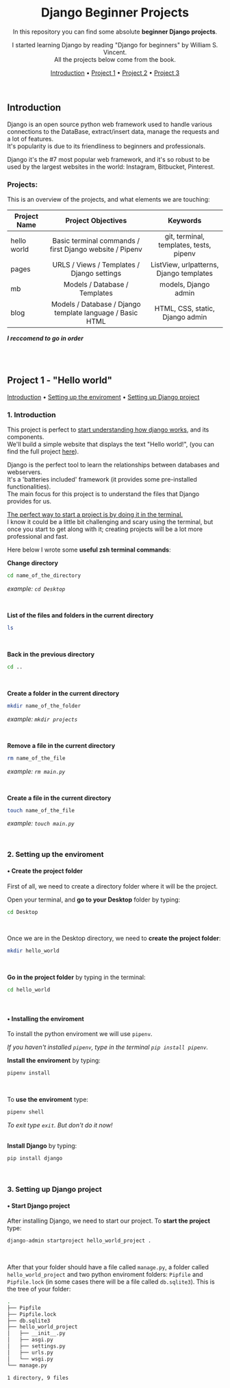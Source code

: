 <div align="center">

# Django Beginner Projects

In this repository you can find some absolute **beginner Django projects**.

I started learning Django by reading "Django for beginners" by William S. Vincent.<br />
All the projects below come from the book.

[Introduction](#introduction) •
[Project 1](#project-1---hello-world) •
[Project 2](#project-2) •
[Project 3](#project-3)

</div>

<br />

## Introduction
Django is an open source python web framework used to handle various connections to the DataBase, extract/insert data, manage the requests and a lot of features.  
It's popularity is due to its friendliness to beginners and professionals.  

Django it's the #7 most popular web framework, and it's so robust to be used by the largest websites in the world: Instagram, Bitbucket, Pinterest.

### Projects:
This is an overview of the projects, and what elements we are touching:  

| Project Name  | Project Objectives  | Keywords|
| ------------- |:-------------:|:-----------:|
| hello world   | Basic terminal commands / first Django website / Pipenv | git, terminal, templates, tests, pipenv|
| pages         | URLS / Views / Templates / Django settings | ListView, urlpatterns, Django templates |
| mb            | Models / Database / Templates      |models, Django admin|
| blog          | Models / Database / Django template language / Basic HTML | HTML, CSS, static, Django admin |

**_I reccomend to go in order_**

<br />

<br />

## Project 1 - "Hello world"
[Introduction](#1-introduction) • [Setting up the enviroment](#2-setting-up-the-enviroment) • [Setting up Django project](#3-setting-up-django-project)
### 1. Introduction
This project is perfect to <ins>start understanding how django works</ins>, and its components.  
We'll build a simple website that displays the text "Hello world!", (you can find the full project [here](#introduction)).  

Django is the perfect tool to learn the relationships between databases and webservers.  
It's a 'batteries included' framework (it provides some pre-installed functionalities).  
The main focus for this project is to understand the files that Django provides for us.  

<ins>The perfect way to start a project is by doing it in the terminal.</ins>  
I know it could be a little bit challenging and scary using the terminal, but once you start to get along with it; creating projects will be a lot more professional and fast.  

Here below I wrote some **useful zsh terminal commands**:  

**Change directory**
```zsh
cd name_of_the_directory
```
_example: `cd Desktop`_

<br />

**List of the files and folders in the current directory**
```zsh
ls
```
<br />

**Back in the previous directory**
```zsh
cd ..
```
<br />

**Create a folder in the current directory**
```zsh
mkdir name_of_the_folder
```
_example: `mkdir projects`_

<br />

**Remove a file in the current directory**
```zsh
rm name_of_the_file
```
_example: `rm main.py`_

<br />

**Create a file in the current directory**
```zsh
touch name_of_the_file
```
_example: `touch main.py`_

<br />


### 2. Setting up the enviroment
####  • Create the project folder
First of all, we need to create a directory folder where it will be the project.

Open your terminal, and **go to your Desktop** folder by typing:
```zsh
cd Desktop
```
<br />

Once we are in the Desktop directory, we need to **create the project folder**:
```zsh
mkdir hello_world
```
<br />

**Go in the project folder** by typing in the terminal:
```zsh
cd hello_world
```
<br />

#### • Installing the enviroment

To install the python enviroment we will use `pipenv`.

_If you haven't installed `pipenv`, type in the terminal `pip install pipenv`._

**Install the enviroment** by typing:
```zsh
pipenv install
```
<br />

To **use the enviroment** type:
```zsh
pipenv shell
```
_To exit type `exit`. But don't do it now!_  
<br />

**Install Django** by typing:
```zsh
pip install django
```
<br />

### 3. Setting up Django project
#### • Start Django project
After installing Django, we need to start our project.
To **start the project** type:
```zsh
django-admin startproject hello_world_project .
```
<br />

After that your folder should have a file called `manage.py`, a folder called `hello_world_project` and two python enviroment folders: `Pipfile` and `Pipfile.lock` (in some cases there will be a file called `db.sqlite3`).
This is the tree of your folder:
```zsh
.
├── Pipfile
├── Pipfile.lock
├── db.sqlite3
├── hello_world_project
│   ├── __init__.py
│   ├── asgi.py
│   ├── settings.py
│   ├── urls.py
│   └── wsgi.py
└── manage.py

1 directory, 9 files
```
